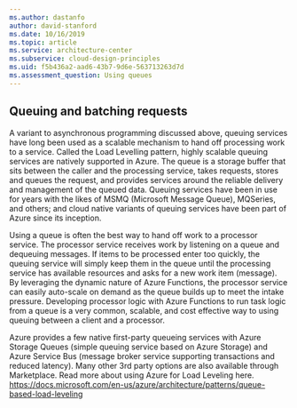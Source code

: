 ```yaml
---
ms.author: dastanfo
author: david-stanford
ms.date: 10/16/2019
ms.topic: article
ms.service: architecture-center
ms.subservice: cloud-design-principles
ms.uid: f5b436a2-aad6-43b7-9d6e-563713263d7d
ms.assessment_question: Using queues
---
```

## Queuing and batching requests

A variant to asynchronous programming discussed above, queuing services have long been used as a scalable mechanism to hand off processing work to a service. Called the Load Levelling pattern, highly scalable queuing services are natively supported in Azure. The queue is a storage buffer that sits between the caller and the processing service, takes requests, stores and queues the request, and provides services around the reliable delivery and management of the queued data. Queuing services have been in use for years with the likes of MSMQ (Microsoft Message Queue), MQSeries, and others; and cloud native  variants of queuing services have been part of Azure since its inception.

Using a queue is often the best way to hand off work to a processor service. The processor service receives work by listening on a queue and dequeuing messages. If items to be processed enter too quickly, the queuing service will simply keep them in the queue until the processing service has available resources and asks for a new work item (message). By leveraging the dynamic nature of Azure Functions, the processor service can easily auto-scale on demand as the queue builds up to meet the intake pressure. Developing processor logic with Azure Functions to run task logic from a queue is a very common, scalable, and cost effective way to using queuing between a client and a processor.  

Azure provides a few native first-party queueing services with Azure Storage Queues (simple queuing service based on Azure Storage) and Azure Service Bus (message broker service supporting transactions and reduced latency). Many other 3rd party options are also available through Marketplace. Read more about using Azure for Load Leveling here. <https://docs.microsoft.com/en-us/azure/architecture/patterns/queue-based-load-leveling>
